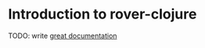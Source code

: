 # Introduction to rover-clojure

TODO: write [great documentation](http://jacobian.org/writing/what-to-write/)
